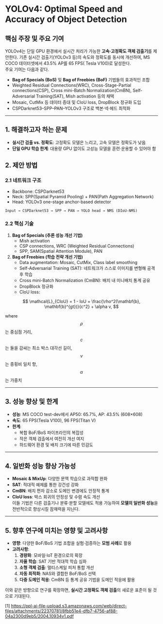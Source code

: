 # YOLOv4: Optimal Speed and Accuracy of Object Detection

## 핵심 주장 및 주요 기여  
YOLOv4는 단일 GPU 환경에서 실시간 처리가 가능한 **고속·고정확도 객체 검출기**를 제안한다. 기존 실시간 검출기(YOLOv3 등)의 속도와 정확도를 동시에 개선하여, MS COCO 데이터셋에서 43.5% AP를 65 FPS( Tesla V100)로 달성한다.  
주요 기여는 다음과 같다.  
- **Bag of Specials (BoS)** 및 **Bag of Freebies (BoF)** 기법들의 효과적인 조합  
- Weighted Residual Connections(WRC), Cross-Stage-Partial connections(CSP), Cross mini-Batch Normalization(CmBN), Self-Adversarial Training(SAT), Mish activation 등의 채택  
- Mosaic, CutMix 등 데이터 증대 및 CIoU loss, DropBlock 정규화 도입  
- CSPDarknet53–SPP–PAN–YOLOv3 구조로 백본·넥·헤드 최적화  

***

## 1. 해결하고자 하는 문제  
- **실시간 검출 vs. 정확도**: 고정확도 모델은 느리고, 고속 모델은 정확도가 낮음  
- **단일 GPU 학습 한계**: 대용량 GPU 없이도 고성능 모델을 훈련·운용할 수 있어야 함  

## 2. 제안 방법  
### 2.1 네트워크 구조  
- Backbone: CSPDarknet53  
- Neck: SPP(Spatial Pyramid Pooling) + PAN(Path Aggregation Network)  
- Head: YOLOv3 one-stage anchor-based detector  

```
Input → CSPDarknet53 → SPP → PAN → YOLO head → NMS (DIoU-NMS)
```

### 2.2 핵심 기술  
1. **Bag of Specials (추론 성능 개선 기법)**  
   - Mish activation  
   - CSP connections, WRC (Weighted Residual Connections)  
   - SPP, SAM(Spatial Attention Module), PAN  
2. **Bag of Freebies (학습 전략 개선 기법)**  
   - Data augmentation: Mosaic, CutMix, Class label smoothing  
   - Self-Adversarial Training (SAT): 네트워크가 스스로 이미지를 변형해 공격 후 학습  
   - Cross mini-Batch Normalization (CmBN): 배치 내 미니배치 통계 공유  
   - DropBlock 정규화  
   - CIoU loss:  

$$
       \mathcal{L}_{CIoU} = 1 - IoU + \frac{\rho^2(\mathbf{b}, \mathbf{b}^{gt})}{c^2} + \alpha v,
     $$
     
  where $$\rho$$는 중심점 거리, $$c$$는 둘을 감싸는 최소 박스 대각선 길이, $$v$$는 종횡비 일치 항, $$\alpha$$는 가중치  

***

## 3. 성능 향상 및 한계  
- **성능**: MS COCO test-dev에서 AP50: 65.7%, AP: 43.5% (608×608)  
- **속도**: 65 FPS(Tesla V100), 96 FPS(Titan V)  
- **한계**:  
  - 복합 BoF/BoS 파이프라인의 복잡성  
  - 작은 객체 검출에서 여전히 개선 여지  
  - 하드웨어 환경 및 배치 크기에 따른 민감도  

***

## 4. 일반화 성능 향상 가능성  
- **Mosaic & MixUp**: 다양한 문맥 학습으로 과적합 완화  
- **SAT**: 적대적 예제를 통한 강건성 강화  
- **CmBN**: 배치 편차 감소로 도메인 변경에도 안정적 통계  
- **CIoU loss**: 박스 회귀의 안정성 및 수렴 속도 개선  
이들 기법은 다른 검출기나 분류·분할 모델에도 적용 가능하여 **모델의 일반화 성능**을 전반적으로 향상시킬 잠재력을 지닌다.

***

## 5. 향후 연구에 미치는 영향 및 고려사항  
- **영향**: 다양한 BoF/BoS 기법 조합을 실험·검증하는 **모범 사례**로 활용  
- **고려사항**:  
  1. **경량화**: 모바일·IoT 환경으로의 확장  
  2. **자율 학습**: SAT 기반 적대적 학습 심화  
  3. **소형 객체 검출**: 멀티스케일 피처 통합 개선  
  4. **자동 최적화**: NAS와 결합한 BoF/BoS 선택  
  5. **다중 도메인 적응**: CmBN 등 통계 공유 기법을 도메인 적응에 활용  

이와 같은 방향으로 연구를 확장하면, **실시간 고정확도 객체 검출**의 새로운 표준이 될 것으로 기대된다.

[1] https://ppl-ai-file-upload.s3.amazonaws.com/web/direct-files/attachments/22370781/8fbb51e4-dfb7-4756-af88-04a2300d9eb5/2004.10934v1.pdf
